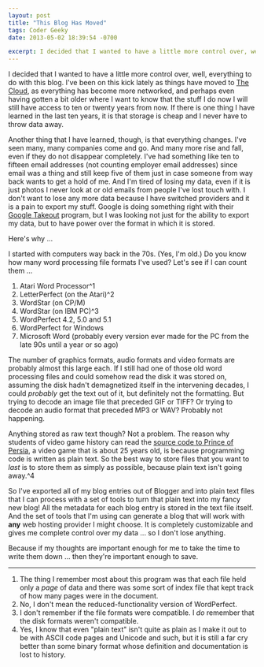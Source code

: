 ```yaml
---
layout: post
title: "This Blog Has Moved"
tags: Coder Geeky
date: 2013-05-02 18:39:54 -0700

excerpt: I decided that I wanted to have a little more control over, well, everything to do with this blog. I've been on this kick lately as things have moved to [The Cloud](http://en.wikipedia.org/wiki/Cloud_computing), as everything has become more networked, and perhaps even having gotten a bit older where I want to know that the stuff I do now I will still have access to ten or twenty years from now. If there is one thing I have learned in the last ten years, it is that storage is cheap and I never have to throw data away.
---
```


I decided that I wanted to have a little more control over, well, everything to do with this blog. I've been on this kick lately as things have moved to [The Cloud](http://en.wikipedia.org/wiki/Cloud_computing), as everything has become more networked, and perhaps even having gotten a bit older where I want to know that the stuff I do now I will still have access to ten or twenty years from now. If there is one thing I have learned in the last ten years, it is that storage is cheap and I never have to throw data away.

Another thing that I have learned, though, is that everything changes. I've seen many, many companies come and go. And many more rise and fall, even if they do not disappear completely. I've had something like ten to fifteen email addresses (not counting employer email addresses) since email was a thing and still keep five of them just in case someone from way back wants to get a hold of me. And I'm tired of losing my data, even if it is just photos I never look at or old emails from people I've lost touch with. I don't want to lose any more data because I have switched providers and it is a pain to export my stuff. Google is doing something right with their [Google Takeout](https://www.google.com/takeout/) program, but I was looking not just for the ability to export my data, but to have power over the format in which it is stored.

Here's why ...

I started with computers way back in the 70s. (Yes, I'm old.) Do you know how many word processing file formats I've used? Let's see if I can count them ...

1. Atari Word Processor^1
1. LetterPerfect (on the Atari)^2
1. WordStar (on CP/M)
1. WordStar (on IBM PC)^3
1. WordPerfect 4.2, 5.0 and 5.1
1. WordPerfect for Windows
1. Microsoft Word (probably every version ever made for the PC from the late 90s until a year or so ago)

The number of graphics formats, audio formats and video formats are probably almost this large each. If I still had one of those old word processing files and could somehow read the disk it was stored on, assuming the disk hadn't demagnetized itself in the intervening decades, I could *probably* get the text out of it, but definitely not the formatting. But trying to decode an image file that preceded GIF or TIFF? Or trying to decode an audio format that preceded MP3 or WAV? Probably not happening.

Anything stored as raw text though? Not a problem. The reason why students of video game history can read the [source code to Prince of Persia](https://github.com/jmechner/Prince-of-Persia-Apple-II), a video game that is about 25 years old, is because programming code is written as plain text. So the best way to store files that you want to *last* is to store them as simply as possible, because plain text isn't going away.^4

So I've exported all of my blog entries out of Blogger and into plain text files that I can process with a set of tools to turn that plain text into my fancy new blog! All the metadata for each blog entry is stored in the text file itself. And the set of tools that I'm using can generate a blog that will work with **any** web hosting provider I might choose. It is completely customizable and gives me complete control over my data ... so I don't lose anything.

Because if my thoughts are important enough for me to take the time to write them down ... then they're important enough to save.

-----

1. The thing I remember most about this program was that each file held only a *page* of data and there was some sort of index file that kept track of how many pages were in the document.
1. No, I don't mean the reduced-functionality version of WordPerfect.
1. I don't remember if the file formats were compatible. I *do* remember that the disk formats weren't compatible.
1. Yes, I know that even "plain text" isn't quite as plain as I make it out to be with ASCII code pages and Unicode and such, but it is still a far cry better than some binary format whose definition and documentation is lost to history.

